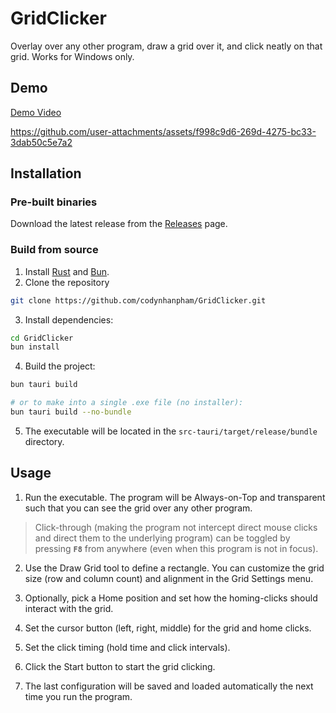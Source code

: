 # GridClicker

Overlay over any other program, draw a grid over it, and click neatly on that grid. Works for Windows only.

## Demo
[Demo Video](https://github.com/codynhanpham/grid_clicker/raw/refs/heads/main/static/demo.mp4)

https://github.com/user-attachments/assets/f998c9d6-269d-4275-bc33-3dab50c5e7a2



## Installation

### Pre-built binaries
Download the latest release from the [Releases](https://github.com/codynhanpham/grid_clicker/releases) page.

### Build from source
1. Install [Rust](https://www.rust-lang.org/tools/install) and [Bun](https://bun.sh/).
2. Clone the repository
```bash
git clone https://github.com/codynhanpham/GridClicker.git
```
3. Install dependencies:
```bash
cd GridClicker
bun install
```
4. Build the project:
```bash
bun tauri build

# or to make into a single .exe file (no installer):
bun tauri build --no-bundle
```
5. The executable will be located in the `src-tauri/target/release/bundle` directory.



## Usage
1. Run the executable. The program will be Always-on-Top and transparent such that you can see the grid over any other program.

> Click-through (making the program not intercept direct mouse clicks and direct them to the underlying program) can be toggled by pressing **`F8`** from anywhere (even when this program is not in focus).

2. Use the Draw Grid tool to define a rectangle. You can customize the grid size (row and column count) and alignment in the Grid Settings menu.

3. Optionally, pick a Home position and set how the homing-clicks should interact with the grid.

4. Set the cursor button (left, right, middle) for the grid and home clicks.

5. Set the click timing (hold time and click intervals).

6. Click the Start button to start the grid clicking.

7. The last configuration will be saved and loaded automatically the next time you run the program.
